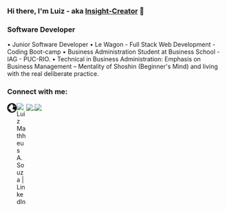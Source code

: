### Hi there, I'm Luiz - aka [Insight-Creator][website] 👋

### Software Developer

• Junior Software Developer
• Le Wagon - Full Stack Web Development - Coding Boot-camp
• Business Administration Student at Business School - IAG - PUC-RIO.
• Technical in Business Administration: Emphasis on Business Management
– Mentality of Shoshin (Beginner's Mind) and living with the real deliberate practice.

### Connect with me:

[<img align="left" alt="insight-creator.com" width="22px" src="https://raw.githubusercontent.com/iconic/open-iconic/master/svg/globe.svg" />][website]
[<img align="left" alt="Luiz Mathheus A. Souza | LinkedIn" width="22px" src="https://cdn.jsdelivr.net/npm/simple-icons@v3/icons/linkedin.svg" />][linkedin]

<a href="https://github.com/Insight-Creator/github-readme-stats">
  <img align="center" src="https://github-readme-stats.vercel.app/api/pin/?username=Insight-Creator&repo=github-readme-stats" />
</a>
<a href="https://github.com/Insight-Creator/convoychat">
  <img align="center" src="https://github-readme-stats.vercel.app/api/pin/?username=Insight-Creator&repo=convoychat" />
</a>

[website]: https://insight-creator.github.io/dev-profile/
[linkedin]: https://www.linkedin.com/in/luiz-affonsosouza/
